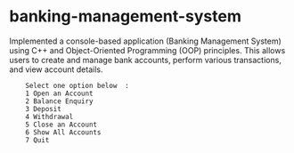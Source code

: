 # banking-management-system
Implemented a  console-based application (Banking Management System) using C++ and Object-Oriented Programming (OOP) principles. This  allows users to create and manage bank accounts, perform various transactions, and view account details.

 

        Select one option below  :
        1 Open an Account
        2 Balance Enquiry
        3 Deposit
        4 Withdrawal
        5 Close an Account
        6 Show All Accounts
        7 Quit
